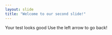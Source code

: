 ```yaml
---
layout: slide
title: "Welcome to our second slide!"
---
```

Your test looks good
Use the left arrow to go back!
